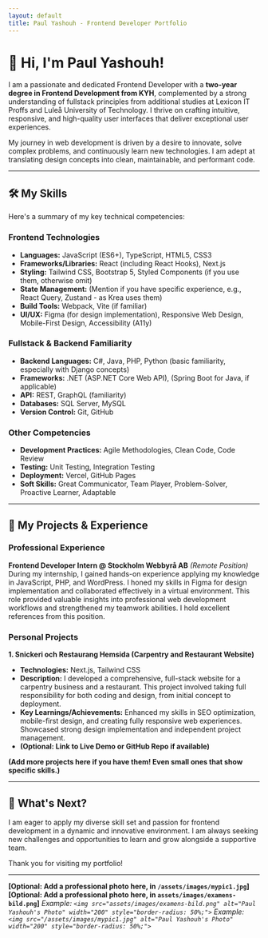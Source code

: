 ```yaml
---
layout: default
title: Paul Yashouh - Frontend Developer Portfolio
---
```


# 👋 Hi, I'm Paul Yashouh!

I am a passionate and dedicated Frontend Developer with a **two-year degree in Frontend Development from KYH**, complemented by a strong understanding of fullstack principles from additional studies at Lexicon IT Proffs and Luleå University of Technology. I thrive on crafting intuitive, responsive, and high-quality user interfaces that deliver exceptional user experiences.

My journey in web development is driven by a desire to innovate, solve complex problems, and continuously learn new technologies. I am adept at translating design concepts into clean, maintainable, and performant code.

---

## 🛠️ My Skills

Here's a summary of my key technical competencies:

### Frontend Technologies
* **Languages:** JavaScript (ES6+), TypeScript, HTML5, CSS3
* **Frameworks/Libraries:** React (including React Hooks), Next.js
* **Styling:** Tailwind CSS, Bootstrap 5, Styled Components (if you use them, otherwise omit)
* **State Management:** (Mention if you have specific experience, e.g., React Query, Zustand - as Krea uses them)
* **Build Tools:** Webpack, Vite (if familiar)
* **UI/UX:** Figma (for design implementation), Responsive Web Design, Mobile-First Design, Accessibility (A11y)

### Fullstack & Backend Familiarity
* **Backend Languages:** C#, Java, PHP, Python (basic familiarity, especially with Django concepts)
* **Frameworks:** .NET (ASP.NET Core Web API), (Spring Boot for Java, if applicable)
* **API:** REST, GraphQL (familiarity)
* **Databases:** SQL Server, MySQL
* **Version Control:** Git, GitHub

### Other Competencies
* **Development Practices:** Agile Methodologies, Clean Code, Code Review
* **Testing:** Unit Testing, Integration Testing
* **Deployment:** Vercel, GitHub Pages
* **Soft Skills:** Great Communicator, Team Player, Problem-Solver, Proactive Learner, Adaptable

---

## 🚀 My Projects & Experience

### Professional Experience

**Frontend Developer Intern @ Stockholm Webbyrå AB**
*(Remote Position)*
During my internship, I gained hands-on experience applying my knowledge in JavaScript, PHP, and WordPress. I honed my skills in Figma for design implementation and collaborated effectively in a virtual environment. This role provided valuable insights into professional web development workflows and strengthened my teamwork abilities. I hold excellent references from this position.

### Personal Projects

**1. Snickeri och Restaurang Hemsida (Carpentry and Restaurant Website)**
* **Technologies:** Next.js, Tailwind CSS
* **Description:** I developed a comprehensive, full-stack website for a carpentry business and a restaurant. This project involved taking full responsibility for both coding and design, from initial concept to deployment.
* **Key Learnings/Achievements:** Enhanced my skills in SEO optimization, mobile-first design, and creating fully responsive web experiences. Showcased strong design implementation and independent project management.
* **(Optional: Link to Live Demo or GitHub Repo if available)**

**(Add more projects here if you have them! Even small ones that show specific skills.)**

---

## 🎯 What's Next?

I am eager to apply my diverse skill set and passion for frontend development in a dynamic and innovative environment. I am always seeking new challenges and opportunities to learn and grow alongside a supportive team.

Thank you for visiting my portfolio!

---

**[Optional: Add a professional photo here, in `/assets/images/mypic1.jpg`]**
**[Optional: Add a professional photo here, in `assets/images/examens-bild.png`]**
*Example: `<img src="assets/images/examens-bild.png" alt="Paul Yashouh's Photo" width="200" style="border-radius: 50%;">`*
*Example: `<img src="/assets/images/mypic1.jpg" alt="Paul Yashouh's Photo" width="200" style="border-radius: 50%;">`*
